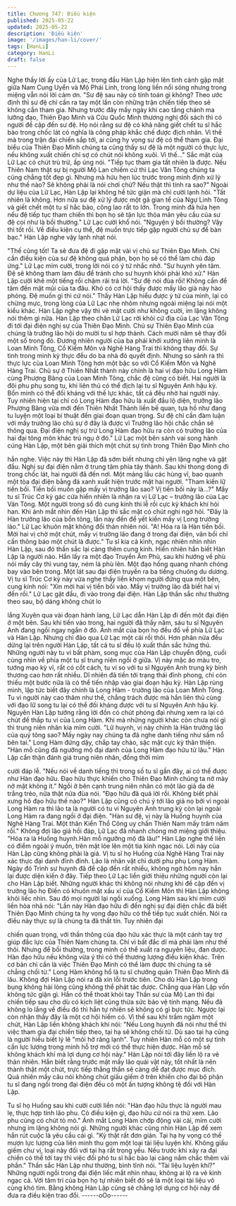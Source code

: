 ```yaml
---
title: Chương 747: Điều kiện
published: 2025-05-22
updated: 2025-05-22
description: 'Điều kiện'
image: '/images/han-li/cover/'
tags: [HanLi]
category: HanLi
draft: false
---
```


Nghe thấy lời ấy của Lữ Lạc, trong đầu Hàn Lập hiện lên tình
cảnh gặp mặt giữa Nam Cung Uyển và Mộ Phái Linh, trong lòng
liền nổi sóng nhưng trong miệng vẫn nói lời cảm ơn.
"Sư đệ sau này có tính toán gì không? Theo ước định thì sư đệ
chỉ cần ra tay một lần còn những trận chiến tiếp theo sẽ không
cần tham gia. Nhưng trước đây mấy ngày khi cao tầng chánh ma
lưỡng đạo, Thiên Đạo Minh và Cửu Quốc Minh thương nghị đối
sách thì có người đề cập đến sư đệ. Họ nói rằng sư đệ có khả
năng giết chết tu sĩ hắc bào trong chốc lát có nghĩa là công pháp
khắc chế được địch nhân. Vì thế mà trong trận đại chiến sắp tới,
ai cũng hy vọng sư đệ có thể tham gia. Đại biểu của Thiên Đạo
Minh chúng ta cũng thấy sư đệ là một người có thực lực, nếu
không xuất chiến chỉ sợ có chút nói không xuôi. Vì thế…" Sắc mặt
của Lữ Lạc có chút trù trừ, ấp úng nói.
"Tiếp tục tham gia tất nhiên là được. Nếu Thiên Nam thật sự bị
người Mộ Lan chiếm cứ thì Lạc Vân Tông chúng ta cũng chẳng
tốt đẹp gì. Nhưng mà hứu hẹn lúc trước trong minh định xử lý như
thế nào? Sẽ không phải là nói chơi chứ? Nếu thật thì tính ra sao?"
Ngoài dự liệu của Lữ Lạc, Hàn Lập lại không hề tức giận mà chỉ
cười lạnh hỏi.
"Tất nhiên là không. Hơn nữa sư đệ xử lý được một gã gian tế của
Ngự Linh Tông và giết chết một tu sĩ hắc bào, công lao rất to lớn.
Trong minh đã hứa hẹn nếu đệ tiếp tục tham chiến thì bọn họ sẽ
tận lực thỏa mãn yêu cầu của sư đệ coi như là bồi thường." Lữ
Lạc cười khổ nói.
"Nguyện ý bồi thường? Vậy thì tốt rồi. Về điều kiện cụ thể, đệ
muốn trực tiếp gặp người chủ sự để bàn bạc." Hàn Lập nghe vậy
lạnh nhạt nói.

"Thế cũng tốt! Ta sẽ đưa đệ đi gặp mặt vài vị chủ sự Thiên Đạo
Minh. Chỉ cần điều kiện của sư đệ không quá phận, bọn họ sẽ có
thể làm chủ đáp ứng." Lữ Lạc mỉm cười, trong lời nói có ý tứ nhắc
nhở.
"Sư huynh yên tâm. Đệ sẽ không tham lam đâu để tránh cho sư
huynh khỏi phải khó xử." Hàn Lập cười khẽ một tiếng rồi chậm rãi
trả lời.
"Sư đệ nói đùa rồi! Không cần để tâm đến mặt mũi của ta đâu.
Khó có cơ hội thấy được mấy lão già này hào phóng. Đệ muốn gì
thì cứ nói." Thấy Hàn Lập hiểu được ý tứ của mình, lại có chừng
mực, trong lòng của Lữ Lạc nhẹ nhõm nhưng ngoài miệng lại nói
một kiểu khác.
Hàn Lập nghe vậy thì vẻ mặt cười như không cười, im lặng không
nói thêm gì nữa.
Hàn Lập theo chân Lữ Lạc rời khỏi cứ địa của Lạc Vân Tông đi
tới đại điện nghị sự của Thiên Đạo Minh.
Chủ sự Thiên Đạo Minh của chúng là trưởng lão hội do mười tu sĩ
hợp thành. Cách mười năm sẽ thay đổi một số trong đó. Đương
nhiên người của ba phái khởi xướng liên minh là Loan Minh Tông,
Cổ Kiếm Môn và Nghê Hàng Trai thì không thay đổi. Sự tình trong
minh kỳ thực đều do ba nhà đó quyết định. Nhưng so sánh ra thì
thực lực của Loan Minh Tông hơn một bậc so với Cổ Kiếm Môn
và Nghê Hàng Trai. Chủ sự ở Thiên Nhất thành này chính là hai vị
đạo hữu Long Hàm cùng Phượng Băng của Loan Minh Tông,
chắc đệ cũng có biết. Hai người là đôi phu phụ song tu, khi liên
thủ có thể địch lại tu sĩ Nguyên Anh hậu kỳ. Bổn minh có thể đối
kháng với thế lực khác, tất cả đều nhờ hai người này. Tuy nhiên
hiện tại chỉ có Long Hàm đạo hữu là xuất đầu lộ diện, trưởng lão
Phượng Băng vừa mới đến Thiên Nhất Thành liền bế quan, tựa
hồ như đang tu luyện một loại bí thuật đến giai đoạn quan trọng.
Sư đệ chỉ cần đàm luận với mấy trưởng lão chủ sự ở đây là được
vì Trưởng lão hội chắc chắn sẽ thông qua. Đại điện nghị sự trừ
Long Hàm đạo hữu ra còn có trưởng lão của hai đại tông môn
khác trú ngụ ở đó." Lữ Lạc một bên sánh vai song hành cúng Hàn
Lập, một bên giải thích một chút sự tình trong Thiên Đạo Minh cho

hắn nghe.
Việc này thì Hàn Lập đã sớm biết nhưng chỉ yên lặng nghe và gật
đầu.
Nghị sự đại điện nằm ở trung tâm phía tây thành. Sau khi thong
dong đi trong chốc lát, hai người đã đến nơi.
Một mảng lầu các hùng vĩ, bao quanh một tòa đại điện bằng đá
xanh xuất hiện trước mặt hai người.
"Tham kiến lữ tiền bối. Tiền bối muốn gặp mấy vị trưởng lão sao?
Vị tiền bối này là…?" Mấy tu sĩ Trúc Cơ kỳ gác cửa hiển nhiên là
nhận ra vị Lữ Lạc – trưởng lão của Lạc Vân Tông. Một người
trong số đó cung kính thi lễ rồi cực kỳ khách khí hỏi han. Khi ánh
mắt nhìn đến Hàn Lập thì sắc mặt có chút nghi ngờ hỏi.
"Đây là Hàn trưởng lão của bổn tông, lần này đến để yết kiến mấy
vị Long trưởng lão." Lữ Lạc khuôn mặt không đổi thản nhiên nói.
"A! Hóa ra là Hàn tiền bối. Mời hai vị chờ một chút, mấy vị trưởng
lão đang ở trong đại điện, vãn bối chỉ cần thông báo một chút là
được." Tu sĩ kia cả kình, ngạc nhiên nhìn nhìn Hàn Lập, sau đó
thần sắc lại càng thêm cung kính. Hiển nhiên hắn biết Hàn Lập là
người nào.
Hắn lấy ra một đạo Truyền Âm Phù, sau khi hướng về phù nói
mấy cây thì vung tay, ném lá phù lên.
Một đạo hồng quang nhanh chóng bay vào bên trong.
Một lát sau đại điện truyền ra ba tiếng chuông du dương. Vị tu sĩ
Trúc Cơ kỳ này vừa nghe thấy liền khom người đứng qua một
bên, cung kính nói:
"Xin mời hai vị tiền bối vào. Mấy vị trưởng lão đã biết hai vị đến
rồi."
Lữ Lạc gật đầu, đi vào trong đại điện.
Hàn Lập thần sắc như thường theo sau, bộ dáng không chút lo

lắng
Xuyên qua vài đoạn hành lang, Lữ Lạc dẫn Hàn Lập đi đến một
đại điện ở một bên.
Sau khi tiến vào trong, hai người đã thấy năm, sáu tu sĩ Nguyên
Anh đang ngồi ngay ngắn ở đó.
Ánh mắt của bọn họ đều đổ về phía Lữ Lạc và Hàn Lập.
Nhưng chỉ đảo qua Lữ Lạc một cái rồi thôi. Hơn phân nửa đều
dừng lại trên người Hàn Lập, tất cả tu sĩ đều lộ xuất thần sắc
hứng thú.
Những người này tu vi bất phàm, song mục của Hàn Lập chuyển
động, cuối cùng nhìn về phía một tu sĩ trung niên ngồi ở giữa. Vị
này mặc áo màu tro, tướng mạo kỳ vĩ, rất có cốt cách, tu vi so với
tu sĩ Nguyên Anh trung kỳ bình thương cao hơn rất nhiều. Dĩ
nhiên đã tiến tới trạng thái đỉnh phong, chỉ còn thiếu một bước
nữa là có thể tiến nhập vào giai đoạn hậu kỳ.
Hàn Lập rùng mình, lập tức biết đây chính là Long Hàm - trưởng
lão của Loan Minh Tông.
Tu vi người này cao thâm như thế, chẳng trách được mà hắn liên
thủ cùng với đạo lữ song tu lại có thể đối kháng được với tu sĩ
Nguyên Anh hậu kỳ.
Nguyên Hàn Lập tưởng rằng lời đồn có chút phóng đại nhưng
xem ra lại có chút đề thấp tu vi của Long Hàm.
Khi mà những người khác còn chưa nói gì thì trung niên nhân kia
mỉm cười.
"Lữ huynh, vị này chính là Hàn trưởng lão của quý tông sao? Mấy
ngày nay chúng ta đã nghe danh tiếng như sấm nổ bên tai." Long
Hàm đứng dậy, chắp tay chào, sặc mặt cực kỳ thân thiện.
"Hàn mỗ cũng đã ngưỡng mộ đại danh của Long Hàm đạo hữu từ
lâu." Hàn Lập cẩn thận đánh giá trung niên nhân, đồng thời mỉm

cười đáp lễ.
"Nếu nói về danh tiếng thì trong số tu sĩ gần đây, ai có thể được
như Hàn đạo hữu. Đạo hữu thực khiến cho Thiên Đạo Minh
chúng ta nở mày nở mặt không ít." Ngồi ở bên cạnh trung niên
nhân có một lão giả da dẻ trắng trẻo, nửa thật nửa đùa nói.
"Đạo hữu đã quá lời rồi. Không biết phải xưng hô đạo hữu thế
nào?"
Hàn Lập cũng có chú ý tới lão giả nọ bởi vì ngoài Long Hàm ra thì
lão ta là người có tu vi Nguyên Anh trung kỳ còn lại ngoài Long
Hàm ra đang ngồi ở đại điện.
"Hàn sư đệ, vị này là Huống huynh của Nghê Hàng Trai. Một thân
Kiền Thổ Công uy chấn Thiên Nam mấy trăm năm rồi." Không đợi
lão giả hồi đáp, Lữ Lạc đã nhanh chóng mở miệng giới thiệu.
"Hóa ra là Huống huynh.Hàn mỗ ngưỡng mộ đã lâu!" Hàn Lập
nghe thế liền có điểm ngoài ý muốn, trên mặt lóe lên một tia kinh
ngạc nói.
Lời này của Hàn Lập cũng không phải là giả. Vị tu sĩ họ Huống
của Nghê Hàng Trai này xác thực đại danh đỉnh đỉnh. Lão là nhân
vật chỉ dưới phu phụ Long Hàm. Ngày đó Trình sư huynh đã đề
cập đến rất nhiều, không ngờ hôm nay hắn lại được diện kiến ở
đây.
Tiếp theo Lữ Lạc liền giới thiệu những người còn lại cho Hàn Lập
biết. Những người khác thì không nói nhưng khi đề cập đến vị
trưởng lão họ Điền có khuôn mặt xấu xí của Cổ Kiếm Môn thì Hàn
Lập không khỏi liếc nhìn.
Sau đó mọi người lại ngồi xuống.
Long Hàm sau khi mỉm cười liền hòa nhã nói:
"Lần này Hàn đạo hữu đi đến nghị sự đại điện chắc đã biết Thiên
Đạo Minh chúng ta hy vọng đạo hữu có thể tiếp tục xuất chiến.
Nói ra điều này thực sự là chúng ta đã thất tín. Tuy nhiên đại

chiến quan trọng, với thần thông của đạo hữu xác thực là một
cánh tay trợ giúp đắc lực của Thiên Nam chúng ta. Chỉ vì bất đắc
dĩ mà phải làm như thế thôi. Nhưng để bồi thường, trong minh có
thể xuất ra nguyên liệu, đan dược. Hàn đạo hữu nếu không vừa ý
thì có thể thương lượng điều kiện khác. Trên cơ bản chỉ cần là
việc Thiên Đạo Minh có thể làm được thì chúng ta sẽ chẳng chối
từ."
Long Hàm không hổ là tu sĩ chưởng quản Thiên Đạo Minh đã lâu.
Không đợi Hàn Lập nói ra đã xin lỗi trước tiên.
Cho dù Hàn Lập trong bụng không hài lòng cũng không thể phát
tác được.
Chẳng qua Hàn Lập vốn không tức giận gì.
Hắn có thể thoát khỏi tay Thần sư của Mộ Lan thì đại chiến tiếp
sau cho dù có kịch liệt cũng thừa sức bảo vệ tính mạng.
Nếu đã không lo lắng về điều đó thì hắn tự nhiên sẽ không có gì
bực tức. Ngược lại còn nhận thấy đây là một cơ hội hiếm có.
Vì thế sau khi trầm ngâm một chút, Hàn Lập liền không khách khí
nói:
"Nếu Long huynh đã nói như thế thì việc tham gia đại chiến tiếp
theo, tại hạ sẽ không chối từ. Dù sao tại hạ cũng là người hiểu
biết lý lẽ "môi hở răng lạnh". Tuy nhiên Hàn mỗ có một sự tình
cần lực lượng trong minh hỗ trợ mới có thể thực hiện được. Hàn
mỗ sẽ không khách khí mà lợi dụng cơ hội này."
Hàn Lập nói tới đây liền lộ ra vẻ thản nhiên.
Hắn biết rằng trước mặt mấy lão quái vật này, tốt nhất là nên
thành thật một chút, trực tiếp thẳng thắn sẽ càng dễ đạt được mục
đích.
Quả nhiên mấy câu nói không chút giấu giếm ở trên khiến cho đại
bộ phận tu sĩ đang ngồi trong đại điện đều có một ấn tượng không
tệ đối với Hàn Lập.

Tu sĩ họ Huống sau khi cười cười liền nói:
"Hàn đạo hữu thực là người mau lẹ, thực hợp tính lão phu. Có
điều kiện gì, đạo hữu cứ nói ra thử xem. Lão phu cũng có chút tò
mò."
Ánh mắt Long Hàm chớp động vài cái, mỉm cười nhưng im lặng
không nói gì.
Những người khác cũng nhìn Hàn Lập để xem hắn rút cuộc là yêu
cầu cái gì.
"Kỳ thật rất đơn giản. Tại hạ hy vọng có thể mượn lực lượng của
liên minh thu gom một loại tài liệu luyện khí. Không giấu giếm chư
vị, loại này đối với tại hạ rất trọng yếu. Nếu trước khi xảy ra đại
chiến có thể tới tay thì việc đối phó tu sĩ hắc bào lại càng nắm
chắc thêm vài phần." Thần sắc Hàn Lập như thường, bình tĩnh
nói.
"Tài liệu luyện khí?" Những người ngồi trong đại điện liếc mắt
nhìn nhau, không ai lộ ra vẻ kinh ngạc cả.
Với tâm trí của bọn họ tự nhiên biết đó sẽ là một loại tài liệu vô
cùng khó tìm. Bằng không Hàn Lập cũng sẽ chẳng lợi dụng cơ
hội này để đưa ra điều kiện trao đổi.
------oOo------
